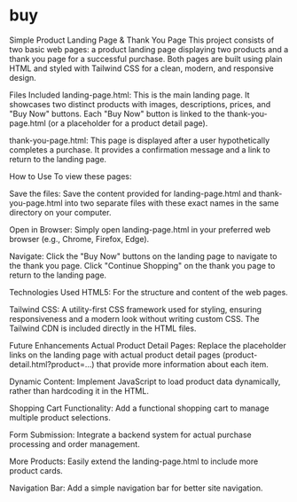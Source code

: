 # buy
Simple Product Landing Page & Thank You Page
This project consists of two basic web pages: a product landing page displaying two products and a thank you page for a successful purchase. Both pages are built using plain HTML and styled with Tailwind CSS for a clean, modern, and responsive design.

Files Included
landing-page.html: This is the main landing page. It showcases two distinct products with images, descriptions, prices, and "Buy Now" buttons. Each "Buy Now" button is linked to the thank-you-page.html (or a placeholder for a product detail page).

thank-you-page.html: This page is displayed after a user hypothetically completes a purchase. It provides a confirmation message and a link to return to the landing page.

How to Use
To view these pages:

Save the files: Save the content provided for landing-page.html and thank-you-page.html into two separate files with these exact names in the same directory on your computer.

Open in Browser: Simply open landing-page.html in your preferred web browser (e.g., Chrome, Firefox, Edge).

Navigate: Click the "Buy Now" buttons on the landing page to navigate to the thank you page. Click "Continue Shopping" on the thank you page to return to the landing page.

Technologies Used
HTML5: For the structure and content of the web pages.

Tailwind CSS: A utility-first CSS framework used for styling, ensuring responsiveness and a modern look without writing custom CSS. The Tailwind CDN is included directly in the HTML files.

Future Enhancements
Actual Product Detail Pages: Replace the placeholder links on the landing page with actual product detail pages (product-detail.html?product=...) that provide more information about each item.

Dynamic Content: Implement JavaScript to load product data dynamically, rather than hardcoding it in the HTML.

Shopping Cart Functionality: Add a functional shopping cart to manage multiple product selections.

Form Submission: Integrate a backend system for actual purchase processing and order management.

More Products: Easily extend the landing-page.html to include more product cards.

Navigation Bar: Add a simple navigation bar for better site navigation.
